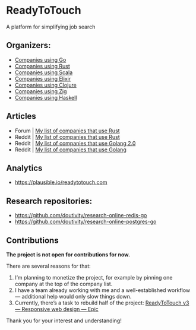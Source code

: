 # ReadyToTouch
A platform for simplifying job search

## Organizers:
- [Companies using Go](https://readytotouch.com/organizers/golang/companies)
- [Companies using Rust](https://readytotouch.com/organizers/rust/companies)
- [Companies using Scala](https://readytotouch.com/organizers/scala/companies)
- [Companies using Elixir](https://readytotouch.com/organizers/elixir/companies)
- [Companies using Clojure](https://readytotouch.com/organizers/clojure/companies)
- [Companies using Zig](https://readytotouch.com/organizers/zig/companies)
- [Companies using Haskell](https://readytotouch.com/organizers/haskell/companies)

## Articles
- Forum | [My list of companies that use Rust](https://users.rust-lang.org/t/my-list-of-companies-that-use-rust/127300)
- Reddit | [My list of companies that use Rust](https://www.reddit.com/r/rust/comments/1jg4rrl/my_list_of_companies_that_use_rust/)
- Reddit | [My list of companies that use Golang 2.0](https://www.reddit.com/r/golang/comments/1ixglek/my_list_of_companies_that_use_golang_20/)
- Reddit | [My list of companies that use Golang](https://www.reddit.com/r/golang/comments/1fjbp1p/my_list_of_companies_that_use_golang/)

## Analytics
- https://plausible.io/readytotouch.com

## Research repositories:
- https://github.com/doutivity/research-online-redis-go
- https://github.com/doutivity/research-online-postgres-go

## Contributions
**The project is not open for contributions for now.** 

There are several reasons for that:
1. I’m planning to monetize the project, for example by pinning one company at the top of the company list.
2. I have a team already working with me and a well-established workflow — additional help would only slow things down.
3. Currently, there’s a task to rebuild half of the project: [ReadyToTouch v3 — Responsive web design — Epic](https://github.com/readytotouch/readytotouch/issues/157)

Thank you for your interest and understanding!
